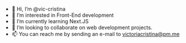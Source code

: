 - 👋 Hi, I’m @vic-cristina
- 👀 I’m interested in Front-End development
- 🌱 I’m currently learning Next.JS
- 💞️ I’m looking to collaborate on web development projects.
- 📫 You can reach me by sending an e-mail to victoriacristina@pm.me

<!---
vic-cristina/vic-cristina is a ✨ special ✨ repository because its `README.md` (this file) appears on your GitHub profile.
You can click the Preview link to take a look at your changes.
--->
